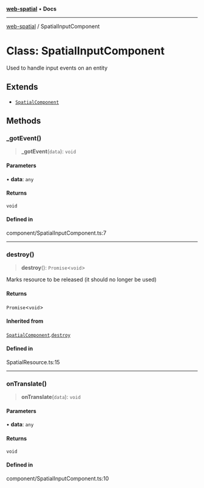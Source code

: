 [**web-spatial**](../README.md) • **Docs**

***

[web-spatial](../globals.md) / SpatialInputComponent

# Class: SpatialInputComponent

Used to handle input events on an entity

## Extends

- [`SpatialComponent`](SpatialComponent.md)

## Methods

### \_gotEvent()

> **\_gotEvent**(`data`): `void`

#### Parameters

• **data**: `any`

#### Returns

`void`

#### Defined in

component/SpatialInputComponent.ts:7

***

### destroy()

> **destroy**(): `Promise`\<`void`\>

Marks resource to be released (it should no longer be used)

#### Returns

`Promise`\<`void`\>

#### Inherited from

[`SpatialComponent`](SpatialComponent.md).[`destroy`](SpatialComponent.md#destroy)

#### Defined in

SpatialResource.ts:15

***

### onTranslate()

> **onTranslate**(`data`): `void`

#### Parameters

• **data**: `any`

#### Returns

`void`

#### Defined in

component/SpatialInputComponent.ts:10
